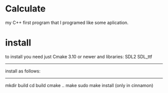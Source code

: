 # Calculate
my C++ first program that I programed like some aplication.
# install
to install you need just Cmake 3.10 or newer and libraries:
  SDL2
  SDL_ttf
______________________________________________________________
install as follows:
______________________________________________________________
mkdir build
cd build
cmake ..
make
sudo make install (only in cinnamon)
